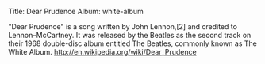 Title: Dear Prudence
Album: white-album

"Dear Prudence" is a song written by John Lennon,[2] and credited to Lennon–McCartney. It was released by the Beatles as the second track on their 1968 double-disc album entitled The Beatles, commonly known as The White Album.
http://en.wikipedia.org/wiki/Dear_Prudence
